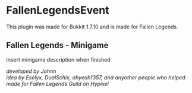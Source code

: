 FallenLegendsEvent
==================
This plugin was made for Bukkit 1.7.10 and is made for Fallen Legends.

Fallen Legends - Minigame
---
insert minigame description when finished

<i> developed by Johnn <br>
idea by Eselyx, DualSchix, ohyeah1357, and anyother people who helped. <br>
made for Fallen Legends Guild on Hypixel <br> </i>
